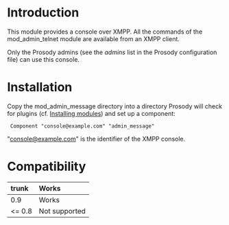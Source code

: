 # Introduction #

This module provides a console over XMPP.
All the commands of the mod\_admin\_telnet module are available from an XMPP client.

Only the Prosody admins (see the _admins_ list in the Prosody configuration file) can use this console.

# Installation #

Copy the mod\_admin\_message directory into a directory Prosody will check for plugins (cf. [Installing modules](http://prosody.im/doc/installing_modules)) and set up a component:

```
 Component "console@example.com" "admin_message"
```

"console@example.com" is the identifier of the XMPP console.

# Compatibility #
|trunk|Works|
|:----|:----|
|0.9|Works|
|<= 0.8|Not supported|